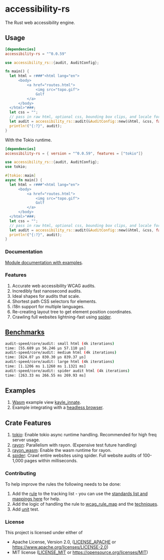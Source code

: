 # accessibility-rs

The Rust web accessibility engine.

## Usage

```toml
[dependencies]
accessibility-rs = "^0.0.59"
```

```rs
use accessibility_rs::{audit, AuditConfig};

fn main() {
  let html = r###"<html lang="en">
      <body>     
          <a href="routes.html">
              <img src="topo.gif">
              Golf
          </a> 
      </body> 
  </html>"###;
  let css = "";
  // pass in raw html, optional css, bounding box clips, and locale for audit
  let audit = accessibility_rs::audit(&AuditConfig::new(&html, &css, false, "en"));
  println!("{:?}", audit);
}
```

With the Tokio runtime.

```toml
[dependencies]
accessibility-rs = { version = "^0.0.59", features = ["tokio"]}
```

```rs
use accessibility_rs::{audit, AuditConfig};
use tokio;

#[tokio::main]
async fn main() {
  let html = r###"<html lang="en"> 
      <body>     
          <a href="routes.html">
              <img src="topo.gif">
              Golf
          </a> 
      </body> 
  </html>"###;
  let css = "";
  // pass in raw html, optional css, bounding box clips, and locale for audit
  let audit = accessibility_rs::audit(&AuditConfig::new(&html, &css, false, "en")).await;
  println!("{:?}", audit);
}
```

### Documentation

[Module documentation with examples](https://docs.rs/accessibility-rs).

### Features

1. Accurate web accessibility WCAG audits.
1. Incredibly fast nanosecond audits.
1. Ideal shapes for audits that scale.
1. Shortest path CSS selectors for elements.
1. i18n support for multiple languages.
1. Re-creating layout tree to get element position coordinates.
1. Crawling full websites lightning-fast using [spider](https://github.com/spider-rs/spider).

## [Benchmarks](./benches/)

```sh
audit-speed/core/audit: small html (4k iterations)
time: [55.689 µs 56.246 µs 57.110 µs]
audit-speed/core/audit: medium html (4k iterations)
time: [824.07 µs 830.30 µs 839.37 µs]
audit-speed/core/audit: large html (4k iterations)
time: [1.1206 ms 1.1260 ms 1.1321 ms]
audit-speed/core/audit: spider audit html (4k iterations)
time: [263.33 ms 266.55 ms 269.93 ms]
```

## Examples

1. [Wasm](https://webassembly.org/) example view [kayle_innate](https://github.com/a11ywatch/kayle/blob/main/kayle_innate/src/lib.rs#L18).
1. Example integrating with a [headless browser](https://github.com/a11ywatch/kayle/blob/main/kayle/tests/innate.ts#L14).

## Crate Features

1. [tokio](https://docs.rs/tokio/latest/tokio/): Enable tokio async runtime handling. Recommended for high freq server usage.
1. [rayon](https://docs.rs/rayon/latest/rayon/): Parallelism with rayon. (Expensive test future handling)
1. [rayon_wasm](https://lib.rs/crates/rayon-wasm): Enable the wasm runtime for rayon.
1. [spider](https://docs.rs/spider-rs/latest/spider/): Crawl entire websites using spider. Full website audits of 100-1,000 pages within milliseconds.

### Contributing

To help improve the rules the following needs to be done:

1. Add the [rule](./RULES.md) to the tracking list - you can use the [standards list and mappings here](https://squizlabs.github.io/HTML_CodeSniffer/Standards/WCAG2/) for help.
1. Add the logic of handling the rule to [wcag_rule_map](./accessibility-rs/src/engine/rules/wcag_rule_map.rs) and the [techniques](./accessibility-rs/src/engine/rules/techniques.rs).
1. Add [unit](./accessibility-rs/tests/unit/mod.rs) test.

### License

This project is licensed under either of

- Apache License, Version 2.0, ([LICENSE_APACHE](LICENSE_APACHE) or
  https://www.apache.org/licenses/LICENSE-2.0)
- MIT license ([LICENSE_MIT](LICENSE_MIT) or
  https://opensource.org/licenses/MIT)
